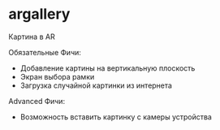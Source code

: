 # argallery
Картина в AR

Обязательные Фичи:
* Добавление картины на вертикальную плоскость
* Экран выбора рамки
* Загрузка случайной картинки из интернета	

Advanced Фичи:
* Возможность вставить картинку с камеры устройства
